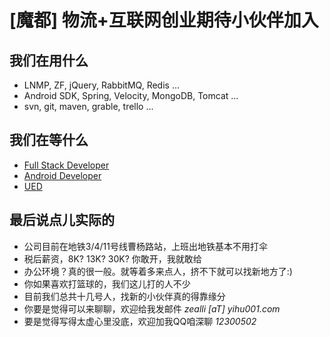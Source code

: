 # [魔都] 物流+互联网创业期待小伙伴加入 #

## 我们在用什么 ##
-  LNMP, ZF, jQuery, RabbitMQ, Redis ...
-  Android SDK, Spring, Velocity, MongoDB, Tomcat ...
-  svn, git, maven, grable, trello ...

## 我们在等什么 ##

-  [Full Stack Developer](./Full%20Stack%20Developer.md)
-  [Android Developer](./Android%20Developer.md)
-  [UED](./UED.md)

## 最后说点儿实际的 ##
-  公司目前在地铁3/4/11号线曹杨路站，上班出地铁基本不用打伞
-  税后薪资，8K? 13K? 30K? 你敢开，我就敢给
-  办公环境？真的很一般。就等着多来点人，挤不下就可以找新地方了:)
-  你如果喜欢打篮球的，我们这儿打的人不少
-  目前我们总共十几号人，找新的小伙伴真的得靠缘分
-  你要是觉得可以来聊聊，欢迎给我发邮件 *zealli [aT] yihu001.com*
-  要是觉得写得太虚心里没底，欢迎加我QQ咱深聊 *12300502*
